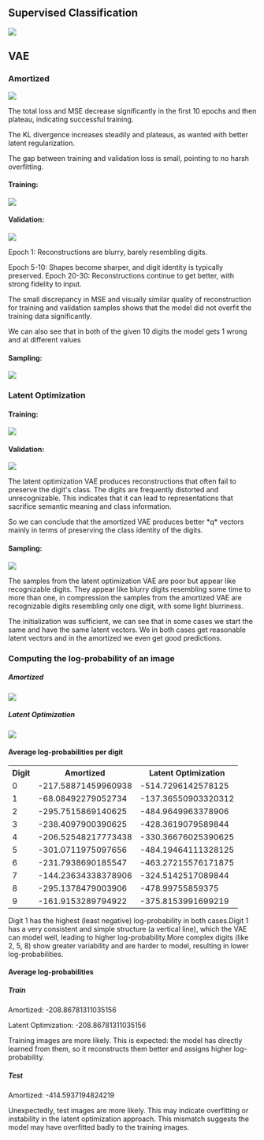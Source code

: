 <style>
  img {
    max-width: 100%;
    height: auto;
    display: block;
    margin: 1em 0;
  }
</style>
</style>
<h2>Supervised Classification</h2>

<img src="./results/cnn/validation_metrics_CNN.png"/>

<h2>VAE</h2>
<h3>Amortized</h3>
<img src="./results/amortized/loss_curves.png"/>
<p>The total loss and MSE decrease significantly in the first 10 epochs and then plateau, 
indicating successful training.</p>
<p>The KL divergence increases steadily and plateaus, as wanted with better latent 
regularization.</p> 
<p>The gap between training and validation loss is small, pointing to no harsh overfitting.</p> 

<h4>Training:</h4>
<img src="./results/amortized/train_reconstructions_all_epochs.png"/>
<h4>Validation:</h4>
<img src="./results/amortized/val_reconstructions_all_epochs.png"/>

<p>Epoch 1: Reconstructions are blurry, barely resembling digits.</p>
<p>Epoch 5-10: Shapes become sharper, and digit identity is typically
preserved. Epoch 20-30: Reconstructions continue to get better, with
strong fidelity to input.</p>
<p>The small discrepancy in MSE and visually similar quality of
reconstruction for training and validation samples shows that the model
did not overfit the training data significantly.</p>
<p>We can also see that in both of the given 10 digits the model gets 1
wrong and at different values</p>

<h4>Sampling:</h4>
<img src="./results/amortized/samples_all_epochs.png"/>

<h3>Latent Optimization</h3>
<h4>Training:</h4>
<img src="./results/latent_optimization/train_reconstructions_all_epochs.png"/>
<h4>Validation:</h4>
<img src="./results/latent_optimization/val_reconstructions_all_epochs.png"/>

<p>The latent optimization VAE produces reconstructions that often fail to 
preserve the digit's class. The digits are frequently distorted and 
unrecognizable. This indicates that it can lead to representations that sacrifice 
semantic meaning and class information.</p>
<p>So we can conclude that the amortized VAE produces better *q* vectors
mainly in terms of preserving the class identity of the digits.</p>

<h4>Sampling:</h4>
<img src="./results/latent_optimization/samples_all_epochs.png"/>

<p>The samples from the latent optimization VAE are poor but appear like
recognizable digits. They appear like blurry digits resembling some time
to more than one, in compression the samples from the amortized VAE are
recognizable digits resembling only one digit, with some light
blurriness.</p>
<p>The initialization was sufficient, we can see that in some cases we
start the same and have the same latent vectors. We in both cases get
reasonable latent vectors and in the amortized we even get good
predictions.</p>

<h3>Computing the log-probability of an image</h3>
<h5>Amortized</h5>
<img src="./results/amortized/digit_log_probabilities.png"/>
<h5>Latent Optimization</h5>
<img src="./results/latent_optimization/digit_log_probabilities.png"/>

<h4>Average log-probabilities per digit </h4>
<table>
  <tr>
    <th>Digit</th>
    <th>Amortized</th>
    <th>Latent Optimization</th>
  </tr>
  <tr>
    <td>0</td>
    <td>-217.58871459960938 </td>
    <td>-514.7296142578125</td>
  </tr>
  <tr>
    <td>1</td>
    <td>-68.08492279052734</td>
    <td>-137.36550903320312</td>
  </tr>
  <tr>
    <td>2</td>
    <td>-295.7515869140625</td>
    <td>-484.9649963378906</td>
  </tr>
  <tr>
    <td>3</td>
    <td>-238.4097900390625</td>
    <td>-428.3619079589844</td>
  </tr>
  <tr>
    <td>4</td>
    <td>-206.52548217773438</td>
    <td>-330.36676025390625</td>
  </tr>
  <tr>
    <td>5</td>
    <td>-301.0711975097656</td>
    <td>-484.19464111328125</td>
  </tr>
  <tr>
    <td>6</td>
    <td>-231.7938690185547</td>
    <td>-463.27215576171875</td>
  </tr>
  <tr>
    <td>7</td>
    <td>-144.23634338378906</td>
    <td>-324.5142517089844</td>
  </tr>
  <tr>
    <td>8</td>
    <td>-295.1378479003906</td>
    <td>-478.99755859375 </td>
  </tr>
  <tr>
    <td>9</td>
    <td>-161.9153289794922</td>
    <td>-375.8153991699219</td>
  </tr>
</table>
<p> Digit 1 has the highest (least negative) log-probability in both cases.Digit 1 
has a very consistent and simple structure (a vertical line), which the VAE can 
model well, leading to higher log-probability.More complex digits (like 2, 5, 8) 
show greater variability and are harder to model, resulting in lower 
log-probabilities.</p>

<h4>Average log-probabilities</h4>
<h5>Train</h5>
<p>Amortized: -208.86781311035156</p>
<p>Latent Optimization: -208.86781311035156</p>
<p>Training images are more likely. This is 
expected: the model has directly learned 
from them, so it reconstructs them better 
and assigns higher log-probability.</p>

<h5>Test</h5>
<p>Amortized: -414.5937194824219</p>
<p>Unexpectedly, test images are more likely. 
This may indicate overfitting or instability in 
the latent optimization approach. This 
mismatch suggests the model may have 
overfitted badly to the training images. </p>




